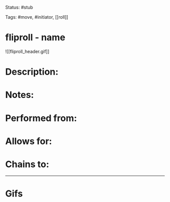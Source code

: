 Status: #stub 

Tags: #move, #initiator, [[roll]]

# fliproll - name
![[fliproll_header.gif]]
# Description:


# Notes:


# Performed from:


# Allows for:


# Chains to:


___
# Gifs
